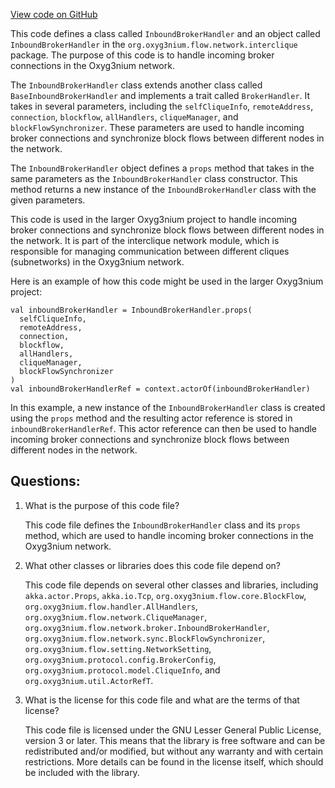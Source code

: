 [View code on GitHub](https://github.com/alephium/alephium/flow/src/main/scala/org/alephium/flow/network/interclique/InboundBrokerHandler.scala)

This code defines a class called `InboundBrokerHandler` and an object called `InboundBrokerHandler` in the `org.oxyg3nium.flow.network.interclique` package. The purpose of this code is to handle incoming broker connections in the Oxyg3nium network. 

The `InboundBrokerHandler` class extends another class called `BaseInboundBrokerHandler` and implements a trait called `BrokerHandler`. It takes in several parameters, including the `selfCliqueInfo`, `remoteAddress`, `connection`, `blockflow`, `allHandlers`, `cliqueManager`, and `blockFlowSynchronizer`. These parameters are used to handle incoming broker connections and synchronize block flows between different nodes in the network. 

The `InboundBrokerHandler` object defines a `props` method that takes in the same parameters as the `InboundBrokerHandler` class constructor. This method returns a new instance of the `InboundBrokerHandler` class with the given parameters. 

This code is used in the larger Oxyg3nium project to handle incoming broker connections and synchronize block flows between different nodes in the network. It is part of the interclique network module, which is responsible for managing communication between different cliques (subnetworks) in the Oxyg3nium network. 

Here is an example of how this code might be used in the larger Oxyg3nium project:

```
val inboundBrokerHandler = InboundBrokerHandler.props(
  selfCliqueInfo,
  remoteAddress,
  connection,
  blockflow,
  allHandlers,
  cliqueManager,
  blockFlowSynchronizer
)
val inboundBrokerHandlerRef = context.actorOf(inboundBrokerHandler)
```

In this example, a new instance of the `InboundBrokerHandler` class is created using the `props` method and the resulting actor reference is stored in `inboundBrokerHandlerRef`. This actor reference can then be used to handle incoming broker connections and synchronize block flows between different nodes in the network.
## Questions: 
 1. What is the purpose of this code file?
    
    This code file defines the `InboundBrokerHandler` class and its `props` method, which are used to handle incoming broker connections in the Oxyg3nium network.

2. What other classes or libraries does this code file depend on?
    
    This code file depends on several other classes and libraries, including `akka.actor.Props`, `akka.io.Tcp`, `org.oxyg3nium.flow.core.BlockFlow`, `org.oxyg3nium.flow.handler.AllHandlers`, `org.oxyg3nium.flow.network.CliqueManager`, `org.oxyg3nium.flow.network.broker.InboundBrokerHandler`, `org.oxyg3nium.flow.network.sync.BlockFlowSynchronizer`, `org.oxyg3nium.flow.setting.NetworkSetting`, `org.oxyg3nium.protocol.config.BrokerConfig`, `org.oxyg3nium.protocol.model.CliqueInfo`, and `org.oxyg3nium.util.ActorRefT`.

3. What is the license for this code file and what are the terms of that license?
    
    This code file is licensed under the GNU Lesser General Public License, version 3 or later. This means that the library is free software and can be redistributed and/or modified, but without any warranty and with certain restrictions. More details can be found in the license itself, which should be included with the library.